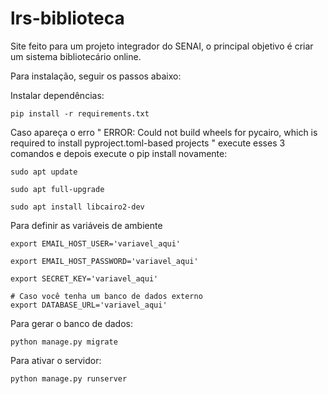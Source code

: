 # lrs-biblioteca

Site feito para um projeto integrador do SENAI, o principal objetivo é criar um sistema bibliotecário online.

Para instalação, seguir os passos abaixo:

Instalar dependências:

    pip install -r requirements.txt

Caso apareça o erro " ERROR: Could not build wheels for pycairo, which is required to install pyproject.toml-based projects " execute esses 3 comandos e depois execute o pip install novamente:

    sudo apt update

    sudo apt full-upgrade

    sudo apt install libcairo2-dev

Para definir as variáveis de ambiente

    export EMAIL_HOST_USER='variavel_aqui'

    export EMAIL_HOST_PASSWORD='variavel_aqui'

    export SECRET_KEY='variavel_aqui'

    # Caso você tenha um banco de dados externo
    export DATABASE_URL='variavel_aqui'

Para gerar o banco de dados:

    python manage.py migrate

Para ativar o servidor:

    python manage.py runserver
